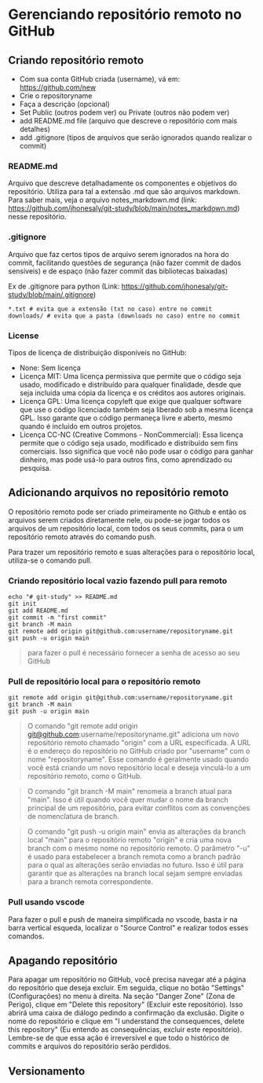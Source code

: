 # Gerenciando repositório remoto no GitHub

## Criando repositório remoto

- Com sua conta GitHub criada (username), vá em: <https://github.com/new>
- Crie o repositoryname
- Faça a descrição (opcional)
- Set Public (outros podem ver) ou Private (outros não podem ver)
- add README.md file (arquivo que descreve o repositório com mais detalhes)
- add .gitignore (tipos de arquivos que serão ignorados quando realizar o commit)

### README.md

Arquivo que descreve detalhadamente os componentes e objetivos do repositório. Utiliza para tal a extensão .md que são arquivos markdown. Para saber mais, veja o arquivo notes_markdown.md (link: <https://github.com/jhonesaly/git-study/blob/main/notes_markdown.md>) nesse repositório.

### .gitignore

Arquivo que faz certos tipos de arquivo serem ignorados na hora do commit, facilitando questões de segurança (não fazer commit de dados sensíveis) e de espaço (não fazer commit das bibliotecas baixadas)

Ex de .gitignore para python (Link: <https://github.com/jhonesaly/git-study/blob/main/.gitignore>)

    *.txt # evita que a extensão (txt no caso) entre no commit
    downloads/ # evita que a pasta (downloads no caso) entre no commit 

### License

Tipos de licença de distribuição disponíveis no GitHub:

- None: Sem licença
- Licença MIT: Uma licença permissiva que permite que o código seja usado, modificado e distribuído para qualquer finalidade, desde que seja incluida uma cópia da licença e os créditos aos autores originais.
- Licença GPL: Uma licença copyleft que exige que qualquer software que use o código licenciado também seja liberado sob a mesma licença GPL. Isso garante que o código permaneça livre e aberto, mesmo quando é incluído em outros projetos.
- Licença CC-NC (Creative Commons - NonCommercial): Essa licença permite que o código seja usado, modificado e distribuído sem fins comerciais. Isso significa que você não pode usar o código para ganhar dinheiro, mas pode usá-lo para outros fins, como aprendizado ou pesquisa.

## Adicionando arquivos no repositório remoto

O repositório remoto pode ser criado primeiramente no Github e então os arquivos serem criados diretamente nele, ou pode-se jogar todos os arquivos de um repositório local, com todos os seus commits, para o um repositório remoto através do comando push.

Para trazer um repositório remoto e suas alterações para o repositório local, utiliza-se o comando pull.

### Criando repositório local vazio fazendo pull para remoto

    echo "# git-study" >> README.md
    git init
    git add README.md
    git commit -m "first commit"
    git branch -M main
    git remote add origin git@github.com:username/repositoryname.git
    git push -u origin main

> para fazer o pull é necessário fornecer a senha de acesso ao seu GitHub


### Pull de repositório local para o repositório remoto

    git remote add origin git@github.com:username/repositoryname.git
    git branch -M main
    git push -u origin main

> O comando "git remote add origin git@github.com:username/repositoryname.git" adiciona um novo repositório remoto chamado "origin" com a URL especificada. A URL é o endereço do repositório no GitHub criado por "username" com o nome "repositoryname". Esse comando é geralmente usado quando você está criando um novo repositório local e deseja vinculá-lo a um repositório remoto, como o GitHub.

> O comando "git branch -M main" renomeia a branch atual para "main". Isso é útil quando você quer mudar o nome da branch principal de um repositório, para evitar conflitos com as convenções de nomenclatura de branch.

> O comando "git push -u origin main" envia as alterações da branch local "main" para o repositório remoto "origin" e cria uma nova branch com o mesmo nome no repositório remoto. O parâmetro "-u" é usado para estabelecer a branch remota como a branch padrão para o qual as alterações serão enviadas no futuro. Isso é útil para garantir que as alterações na branch local sejam sempre enviadas para a branch remota correspondente.

### Pull usando vscode

Para fazer o pull e push de maneira simplificada no vscode, basta ir na barra vertical esqueda, localizar o "Source Control" e realizar todos esses comandos.

## Apagando repositório

Para apagar um repositório no GitHub, você precisa navegar até a página do repositório que deseja excluir. Em seguida, clique no botão "Settings" (Configurações) no menu à direita. Na seção "Danger Zone" (Zona de Perigo), clique em "Delete this repository" (Excluir este repositório). Isso abrirá uma caixa de diálogo pedindo a confirmação da exclusão. Digite o nome do repositório e clique em "I understand the consequences, delete this repository" (Eu entendo as consequências, excluir este repositório). Lembre-se de que essa ação é irreversível e que todo o histórico de commits e arquivos do repositório serão perdidos.

## Versionamento

